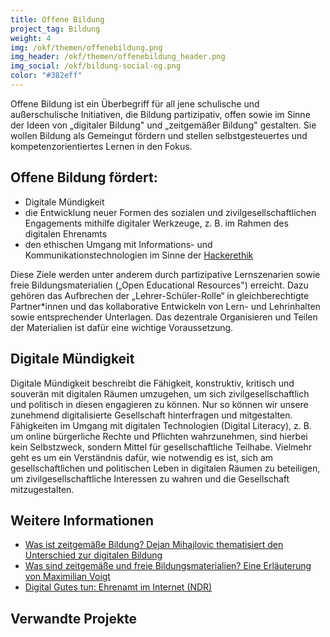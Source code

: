 ```yaml
---
title: Offene Bildung
project_tag: Bildung
weight: 4
img: /okf/themen/offenebildung.png
img_header: /okf/themen/offenebildung_header.png
img_social: /okf/bildung-social-og.png
color: "#382eff"
---
```


Offene Bildung ist ein Überbegriff für all jene schulische und außerschulische Initiativen, die Bildung partizipativ, offen sowie im Sinne der Ideen von „digitaler Bildung" und „zeitgemäßer Bildung" gestalten. Sie wollen Bildung als Gemeingut fördern und stellen selbstgesteuertes und kompetenzorientiertes Lernen in den Fokus. 

<!--more-->

## Offene Bildung fördert: 

* Digitale Mündigkeit  
* die Entwicklung neuer Formen des sozialen und zivilgesellschaftlichen Engagements mithilfe digitaler Werkzeuge, z. B. im Rahmen des digitalen Ehrenamts
* den ethischen Umgang mit Informations- und Kommunikationstechnologien im Sinne der [Hackerethik](https://www.ccc.de/hackerethics)

Diese Ziele werden unter anderem durch partizipative Lernszenarien sowie freie Bildungsmaterialien („Open Educational Resources") erreicht. Dazu gehören das Aufbrechen der „Lehrer-Schüler-Rolle“ in gleichberechtigte Partner*innen und das kollaborative Entwickeln von Lern- und Lehrinhalten sowie entsprechender Unterlagen. Das dezentrale Organisieren und Teilen der Materialien ist dafür eine wichtige Voraussetzung. 

## Digitale Mündigkeit

Digitale Mündigkeit beschreibt die Fähigkeit, konstruktiv, kritisch und souverän mit digitalen Räumen umzugehen, um sich zivilgesellschaftlich und politisch in diesen engagieren zu können. Nur so können wir unsere zunehmend digitalisierte Gesellschaft hinterfragen und mitgestalten. Fähigkeiten im Umgang mit digitalen Technologien (Digital Literacy), z. B. um online bürgerliche Rechte und Pflichten wahrzunehmen, sind hierbei kein Selbstzweck, sondern Mittel für gesellschaftliche Teilhabe. Vielmehr geht es um ein Verständnis dafür, wie notwendig es ist, sich am gesellschaftlichen und politischen Leben in digitalen Räumen zu beteiligen, um zivilgesellschaftliche Interessen zu wahren und die Gesellschaft mitzugestalten. 


## Weitere Informationen

* [Was ist zeitgemäße Bildung? Dejan Mihajlovic thematisiert den Unterschied zur digitalen Bildung](https://mihajlovicfreiburg.com/2017/09/08/was-ist-zeitgemaesse-bildung)
* [Was sind zeitgemäße und freie Bildungsmaterialien? Eine Erläuterung von Maximilian Voigt](https://edulabs.de/blog/gute-Open-Educational-Resources-und-zeitgem%C3%A4%C3%9Fe-Bildungsmaterialien)
* [Digital Gutes tun: Ehrenamt im Internet (NDR)](https://www.ndr.de/nachrichten/netzwelt/Digital-Gutes-tun-Ehrenamt-im-Internet,digitalesehrenamt101.html) 

## Verwandte Projekte 